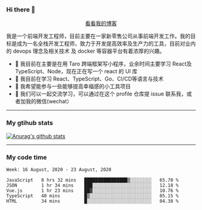 ### Hi there 👋

<p align="center">
  <a href="https://real-jacket.github.io/">看看我的博客</a>
</p>

我是一个前端开发工程师，目前主要在一家新零售公司从事前端开发工作。我的目标是成为一名全栈开发工程师，致力于开发提高效率及生产力的工具，目前对业内的 devops 理念及相关技术 及 docker 等容器平台有着浓厚的兴趣。

- 🔭 我目前在主要是在用 Taro 跨端框架写小程序，业余时间主要学习 React及 TypeScript、Node，现在正在写一个 react 的 UI 库 
- 🌱 我目前在学习 React、TypeScript、Go、CI/CD等语言与技术
- 👯 我希望能参与一些能够提高幸福感的小工具项目
- 💬 我们可以一起交流学习，可以通过在这个 profile 仓库提 issue 联系我，或者加我的微信(wechat）

***

### My gtihub stats

[![Anurag's github stats](https://github-readme-stats.vercel.app/api?username=real-jacket)](https://github.com/anuraghazra/github-readme-stats)

***

### My code time

<!--START_SECTION:waka-->
```text
Week: 16 August, 2020 - 23 August, 2020

JavaScript   8 hrs 32 mins   ████████████████▒░░░░░░░░   65.70 % 
JSON         1 hr 34 mins    ███░░░░░░░░░░░░░░░░░░░░░░   12.18 % 
Vue.js       1 hr 23 mins    ██▓░░░░░░░░░░░░░░░░░░░░░░   10.76 % 
TypeScript   40 mins         █▒░░░░░░░░░░░░░░░░░░░░░░░   05.15 % 
HTML         34 mins         █░░░░░░░░░░░░░░░░░░░░░░░░   04.38 % 
```
<!--END_SECTION:waka-->
